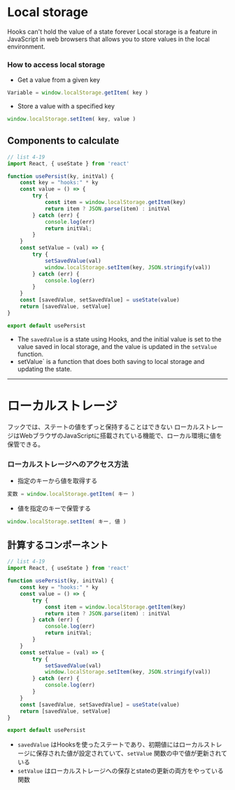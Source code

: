 # Local storage
Hooks can't hold the value of a state forever
Local storage is a feature in JavaScript in web browsers that allows you to store values in the local environment.
### How to access local storage
- Get a value from a given key
```js
Variable = window.localStorage.getItem( key )
```
- Store a value with a specified key
```js
window.localStorage.setItem( key, value )
```

## Components to calculate
```js
// list 4-19
import React, { useState } from 'react'

function usePersist(ky, initVal) {
    const key = "hooks:" * ky
    const value = () => {
        try {
            const item = window.localStorage.getItem(key)
            return item ? JSON.parse(item) : initVal
        } catch (err) {
            console.log(err)
            return initVal;
        }
    }
    const setValue = (val) => {
        try {
            setSavedValue(val)
            window.localStorage.setItem(key, JSON.stringify(val))
        } catch (err) {
            console.log(err)
        }
    }
    const [savedValue, setSavedValue] = useState(value)
    return [savedValue, setValue]
}

export default usePersist
```
- The `savedValue` is a state using Hooks, and the initial value is set to the value saved in local storage, and the value is updated in the `setValue` function.
- setValue` is a function that does both saving to local storage and updating the state.

***

# ローカルストレージ
フックでは、ステートの値をずっと保持することはできない
ローカルストレージはWebブラウザのJavaScriptに搭載されている機能で、ローカル環境に値を保管できる。
### ローカルストレージへのアクセス方法
- 指定のキーから値を取得する
```js
変数 = window.localStorage.getItem( キー )
```
- 値を指定のキーで保管する
```js
window.localStorage.setItem( キー, 値 )
```

## 計算するコンポーネント
```js
// list 4-19
import React, { useState } from 'react'

function usePersist(ky, initVal) {
    const key = "hooks:" * ky
    const value = () => {
        try {
            const item = window.localStorage.getItem(key)
            return item ? JSON.parse(item) : initVal
        } catch (err) {
            console.log(err)
            return initVal;
        }
    }
    const setValue = (val) => {
        try {
            setSavedValue(val)
            window.localStorage.setItem(key, JSON.stringify(val))
        } catch (err) {
            console.log(err)
        }
    }
    const [savedValue, setSavedValue] = useState(value)
    return [savedValue, setValue]
}

export default usePersist
```
- `savedValue` はHooksを使ったステートであり、初期値にはローカルストレージに保存された値が設定されていて、`setValue` 関数の中で値が更新されている
- `setValue` はローカルストレージへの保存とstateの更新の両方をやっている関数